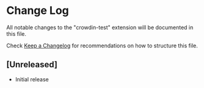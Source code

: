 # Change Log

All notable changes to the "crowdin-test" extension will be documented in this file.

Check [Keep a Changelog](http://keepachangelog.com/) for recommendations on how to structure this file.

## [Unreleased]

- Initial release